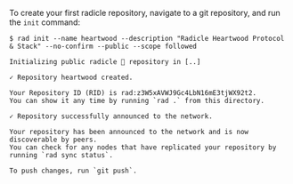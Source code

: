 
To create your first radicle repository, navigate to a git repository, and run
the `init` command:

```
$ rad init --name heartwood --description "Radicle Heartwood Protocol & Stack" --no-confirm --public --scope followed

Initializing public radicle 👾 repository in [..]

✓ Repository heartwood created.

Your Repository ID (RID) is rad:z3W5xAVWJ9Gc4LbN16mE3tjWX92t2.
You can show it any time by running `rad .` from this directory.

✓ Repository successfully announced to the network.

Your repository has been announced to the network and is now discoverable by peers.
You can check for any nodes that have replicated your repository by running `rad sync status`.

To push changes, run `git push`.
```
